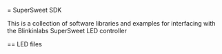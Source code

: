 = SuperSweet SDK

This is a collection of software libraries and examples for interfacing with the Blinkinlabs SuperSweet LED controller

== LED files


